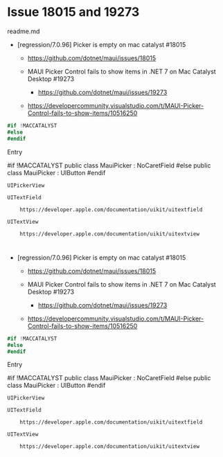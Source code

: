 # Issue 18015 and 19273

readme.md

*   [regression/7.0.96] Picker is empty on mac catalyst #18015

    *   https://github.com/dotnet/maui/issues/18015

    *   MAUI Picker Control fails to show items in .NET 7 on Mac Catalyst Desktop #19273
    
        *   https://github.com/dotnet/maui/issues/19273

    *   https://developercommunity.visualstudio.com/t/MAUI-Picker-Control-fails-to-show-items/10516250

```csharp
#if !MACCATALYST
#else
#endif
```

Entry

#if !MACCATALYST
	public class MauiPicker : NoCaretField
#else
	public class MauiPicker : UIButton
#endif

    UIPickerView

    UITextField
    
        https://developer.apple.com/documentation/uikit/uitextfield

    UITextView

        https://developer.apple.com/documentation/uikit/uitextview
        

#

*   [regression/7.0.96] Picker is empty on mac catalyst #18015

    *   https://github.com/dotnet/maui/issues/18015

    *   MAUI Picker Control fails to show items in .NET 7 on Mac Catalyst Desktop #19273
    
        *   https://github.com/dotnet/maui/issues/19273

    *   https://developercommunity.visualstudio.com/t/MAUI-Picker-Control-fails-to-show-items/10516250

```csharp
#if !MACCATALYST
#else
#endif
```

Entry

#if !MACCATALYST
	public class MauiPicker : NoCaretField
#else
	public class MauiPicker : UIButton
#endif

    UIPickerView

    UITextField
    
        https://developer.apple.com/documentation/uikit/uitextfield

    UITextView

        https://developer.apple.com/documentation/uikit/uitextview
        

